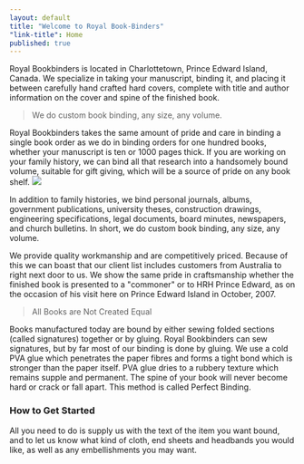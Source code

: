 ```yaml
---
layout: default
title: "Welcome to Royal Book-Binders"
"link-title": Home
published: true
---
```


Royal Bookbinders is located in Charlottetown, Prince Edward Island, Canada. We specialize in taking your manuscript, binding it, and placing it between carefully hand crafted hard covers, complete with title and author information on the cover and spine of the finished book.

> We do custom book binding, any size, any volume. 

Royal Bookbinders takes the same amount of pride and care in binding a single book order as we do in binding orders for one hundred books, whether your manuscript is ten or 1000 pages thick. If you are working on your family history, we can bind all that research into a handsomely bound volume, suitable for gift giving, which will be a source of pride on any book shelf.
![](//book_003.jpg)

In addition to family histories, we bind personal journals, albums, government publications, university theses, construction drawings, engineering specifications, legal documents, board minutes, newspapers, and church bulletins. In short, we do custom book binding, any size, any volume.

We provide quality workmanship and are competitively priced. Because of this we can boast that our client list includes customers from Australia to right next door to us. We show the same pride in craftsmanship whether the finished book is presented to a "commoner" or to HRH Prince Edward, as on the occasion of his visit here on Prince Edward Island in October, 2007.

> All Books are Not Created Equal

Books manufactured today are bound by either sewing folded sections (called signatures) together or by gluing. Royal Bookbinders can sew signatures, but by far most of our binding is done by gluing. We use a cold PVA glue which penetrates the paper fibres and forms a tight bond which is stronger than the paper itself. PVA glue dries to a rubbery texture which remains supple and permanent. The spine of your book will never become hard or crack or fall apart. This method is called Perfect Binding.

### How to Get Started

All you need to do is supply us with the text of the item you want bound, and to let us know what kind of cloth, end sheets and headbands you would like, as well as any embellishments you may want.